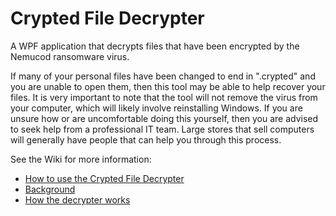 # Crypted File Decrypter
A WPF application that decrypts files that have been encrypted by the Nemucod ransomware virus.

If many of your personal files have been changed to end in ".crypted" and you are unable to open them, then this tool may be able to help recover your files. It is very important to note that the tool will not remove the virus from your computer, which will likely involve reinstalling Windows. If you are unsure how or are uncomfortable doing this yourself, then you are advised to seek help from a professional IT team. Large stores that sell computers will generally have people that can help you through this process.

See the Wiki for more information:
* [How to use the Crypted File Decrypter](https://github.com/danoconnor/CryptedFileDecrypter/wiki/Using-the-Crypted-File-Decrypter)
* [Background](https://github.com/danoconnor/CryptedFileDecrypter/wiki/Background)
* [How the decrypter works](https://github.com/danoconnor/CryptedFileDecrypter/wiki/How-the-decrypter-works)
